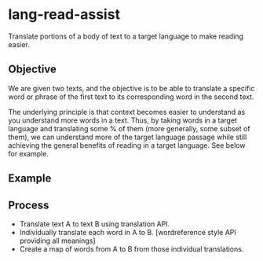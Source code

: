 # lang-read-assist
Translate portions of a body of text to a target language to make reading easier. 

## Objective 
We are given two texts, and the objective is to be able to translate a specific word or phrase of the first text to its corresponding word in the second text.

The underlying principle is that context becomes easier to understand as you understand more words in a text. Thus, by taking words in a target language and translating some % of them (more generally, some subset of them), we can understand more of the target language passage while still achieving the general benefits of reading in a target language. See below for example.

## Example


## Process
- Translate text A to text B using translation API.
- Individually translate each word in A to B. [wordreference style API providing all meanings]
- Create a map of words from A to B from those individual translations.

